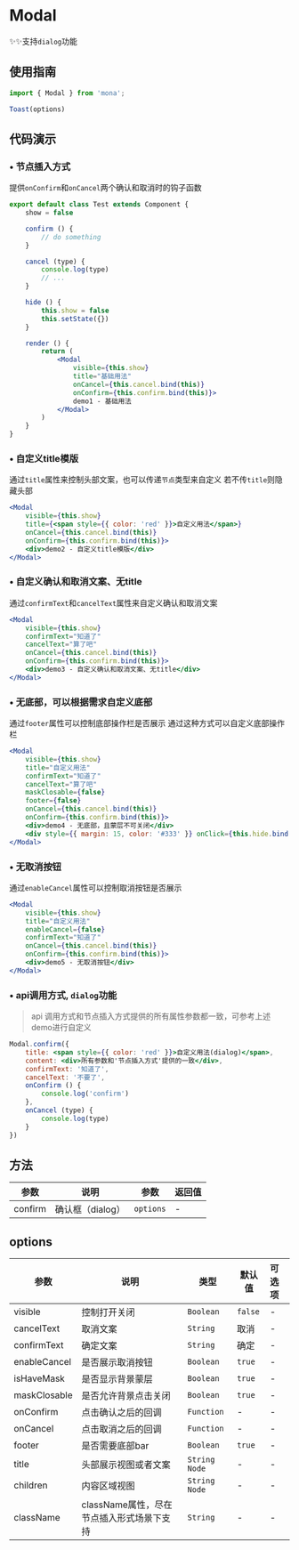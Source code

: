 # Modal

✨✨支持`dialog`功能

## 使用指南
```jsx
import { Modal } from 'mona';

Toast(options)
```

## 代码演示

### • 节点插入方式
提供`onConfirm`和`onCancel`两个确认和取消时的钩子函数

```jsx
export default class Test extends Component {
	show = false

	confirm () {
		// do something
	}

	cancel (type) {
		console.log(type)
		// ...
	}

	hide () {
		this.show = false
		this.setState({})
	}

	render () {
		return (
			<Modal
            	visible={this.show}
            	title="基础用法"
            	onCancel={this.cancel.bind(this)}
            	onConfirm={this.confirm.bind(this)}>
            	demo1 - 基础用法
            </Modal>
		)
	}
}

```

### • 自定义title模版
通过`title`属性来控制头部文案，也可以传递`节点`类型来自定义
若不传`title`则隐藏头部

```jsx
<Modal
	visible={this.show}
	title={<span style={{ color: 'red' }}>自定义用法</span>}
	onCancel={this.cancel.bind(this)}
	onConfirm={this.confirm.bind(this)}>
	<div>demo2 - 自定义title模版</div>
</Modal>
```

### • 自定义确认和取消文案、无title
通过`confirmText`和`cancelText`属性来自定义确认和取消文案

```jsx
<Modal
	visible={this.show}
	confirmText="知道了"
	cancelText="算了吧"
	onCancel={this.cancel.bind(this)}
	onConfirm={this.confirm.bind(this)}>
	<div>demo3 - 自定义确认和取消文案、无title</div>
</Modal>
```

### • 无底部，可以根据需求自定义底部
通过`footer`属性可以控制底部操作栏是否展示
通过这种方式可以自定义底部操作栏

```jsx
<Modal
	visible={this.show}
	title="自定义用法"
	confirmText="知道了"
	cancelText="算了吧"
	maskClosable={false}
	footer={false}
	onCancel={this.cancel.bind(this)}
	onConfirm={this.confirm.bind(this)}>
	<div>demo4 - 无底部，且蒙层不可关闭</div>
	<div style={{ margin: 15, color: '#333' }} onClick={this.hide.bind(this)}>点我关闭</div>
</Modal>
```

### • 无取消按钮
通过`enableCancel`属性可以控制取消按钮是否展示

```jsx
<Modal
	visible={this.show}
	title="自定义用法"
	enableCancel={false}
	confirmText="知道了"
	onCancel={this.cancel.bind(this)}
	onConfirm={this.confirm.bind(this)}>
	<div>demo5 - 无取消按钮</div>
</Modal>
```

### • api调用方式, `dialog`功能

> api 调用方式和节点插入方式提供的所有属性参数都一致，可参考上述demo进行自定义

```jsx
Modal.confirm({
	title: <span style={{ color: 'red' }}>自定义用法(dialog)</span>,
	content: <div>所有参数和'节点插入方式'提供的一致</div>,
	confirmText: '知道了',
	cancelText: '不要了',
	onConfirm () {
		console.log('confirm')
	},
	onCancel (type) {
		console.log(type)
	}
})
```

## 方法

| 参数 | 说明 | 参数 | 返回值 |
| --- | --- | --- | :-- |
| confirm | 确认框（dialog） | `options` | - |

## options

| 参数 | 说明 | 类型 | 默认值 | 可选项 |
| --- | --- | --- | --- | :-- |
| visible | 控制打开关闭 | `Boolean` | `false` | - |
| cancelText | 取消文案 | `String` | 取消 | - |
| confirmText | 确定文案 | `String` | 确定 | - |
| enableCancel | 是否展示取消按钮 | `Boolean` | `true` | - |
| isHaveMask | 是否显示背景蒙层 | `Boolean` | `true` | - |
| maskClosable | 是否允许背景点击关闭 | `Boolean` | `true` | - |
| onConfirm | 点击确认之后的回调 | `Function` | - | - |
| onCancel | 点击取消之后的回调 | `Function` | - | - |
| footer | 是否需要底部bar | `Boolean` | `true` | - |
| title | 头部展示视图或者文案 | `String` `Node` | - | - |
| children | 内容区域视图 | `String` `Node` | - | - |
| className | className属性，尽在节点插入形式场景下支持 | `String` | - | - |
